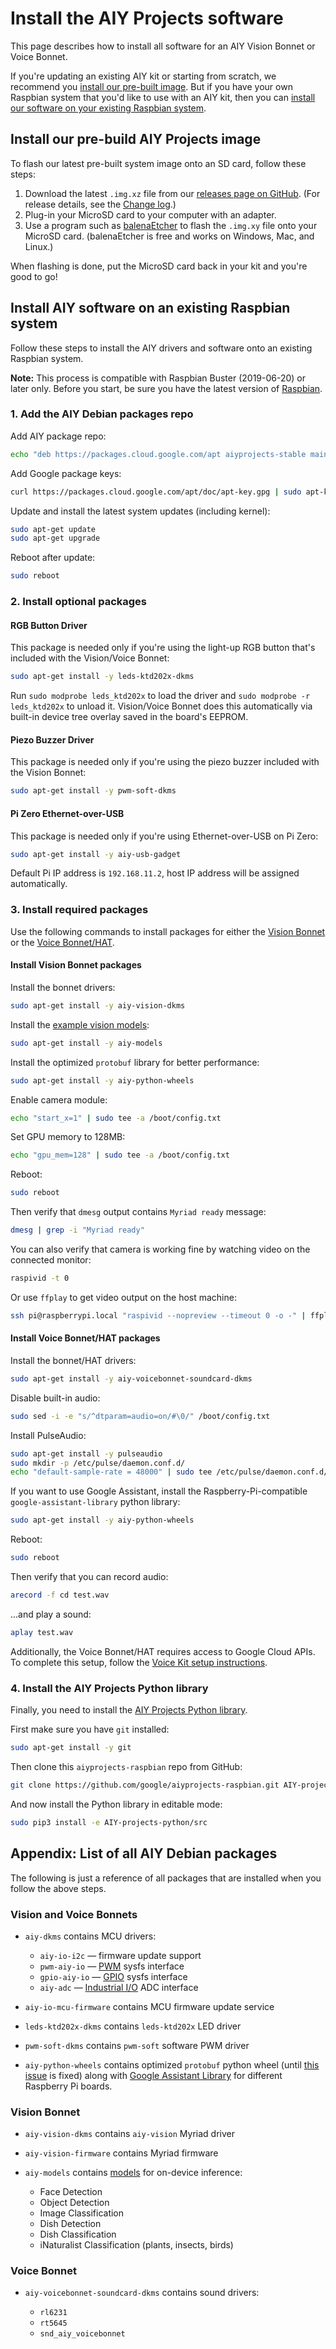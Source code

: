 # Install the AIY Projects software

This page describes how to install all software for an AIY Vision Bonnet or Voice Bonnet.

If you're updating an existing AIY kit or starting from scratch, we recommend you [install our
pre-built image](#install-our-pre-build-aiy-projects-image). But if you have your own Raspbian
system that you'd like to use with an AIY kit, then you can
[install our software on your existing Raspbian system](#install-aiy-software-on-an-existing-raspbian-system).

## Install our pre-build AIY Projects image

To flash our latest pre-built system image onto an SD card, follow these steps:

1. Download the latest `.img.xz` file from our [releases page on GitHub][github-releases].
   (For release details, see the [Change log][changelog].)
1. Plug-in your MicroSD card to your computer with an adapter.
1. Use a program such as [balenaEtcher](https://www.balena.io/etcher/) to flash the `.img.xy` file
   onto your MicroSD card. (balenaEtcher is free and works on Windows, Mac, and Linux.)

When flashing is done, put the MicroSD card back in your kit and you're good to go!


## Install AIY software on an existing Raspbian system

Follow these steps to install the AIY drivers and software onto an existing Raspbian system.

**Note:** This process is compatible with Raspbian Buster (2019-06-20) or later only.
Before you start, be sure you have the latest version of [Raspbian][raspbian].

### 1. Add the AIY Debian packages repo

Add AIY package repo:

```bash
echo "deb https://packages.cloud.google.com/apt aiyprojects-stable main" | sudo tee /etc/apt/sources.list.d/aiyprojects.list
```

Add Google package keys:

```bash
curl https://packages.cloud.google.com/apt/doc/apt-key.gpg | sudo apt-key add -
```

Update and install the latest system updates (including kernel):

```bash
sudo apt-get update
sudo apt-get upgrade
```

Reboot after update:

```bash
sudo reboot
```

### 2. Install optional packages

#### RGB Button Driver

This package is needed only if you're using the light-up RGB button that's included with
the Vision/Voice Bonnet:

```bash
sudo apt-get install -y leds-ktd202x-dkms
```

Run `sudo modprobe leds_ktd202x` to load the driver and `sudo modprobe -r leds_ktd202x` to
unload it. Vision/Voice Bonnet does this automatically via built-in device tree overlay
saved in the board's EEPROM.

#### Piezo Buzzer Driver

This package is needed only if you're using the piezo buzzer included with the Vision Bonnet:

```bash
sudo apt-get install -y pwm-soft-dkms
```

#### Pi Zero Ethernet-over-USB

This package is needed only if you're using Ethernet-over-USB on Pi Zero:
```bash
sudo apt-get install -y aiy-usb-gadget
```
Default Pi IP address is `192.168.11.2`, host IP address will be assigned automatically.

### 3. Install required packages

Use the following commands to install packages for either the
[Vision Bonnet](#install-vision-bonnet-packages) or the
[Voice Bonnet/HAT](#install-voice-bonnethat-packages).

#### Install Vision Bonnet packages

Install the bonnet drivers:

```bash
sudo apt-get install -y aiy-vision-dkms
```

Install the [example vision models][aiy-models]:

```bash
sudo apt-get install -y aiy-models
```

Install the optimized `protobuf` library for better performance:

```bash
sudo apt-get install -y aiy-python-wheels
```

Enable camera module:
```bash
echo "start_x=1" | sudo tee -a /boot/config.txt
```

Set GPU memory to 128MB:
```bash
echo "gpu_mem=128" | sudo tee -a /boot/config.txt
```

Reboot:

```bash
sudo reboot
```

Then verify that `dmesg` output contains `Myriad ready` message:

```bash
dmesg | grep -i "Myriad ready"
```

You can also verify that camera is working fine by watching video on the
connected monitor:
```bash
raspivid -t 0
```

Or use `ffplay` to get video output on the host machine:
```bash
ssh pi@raspberrypi.local "raspivid --nopreview --timeout 0 -o -" | ffplay -loglevel panic -
```

#### Install Voice Bonnet/HAT packages

Install the bonnet/HAT drivers:

```bash
sudo apt-get install -y aiy-voicebonnet-soundcard-dkms
```

Disable built-in audio:

```bash
sudo sed -i -e "s/^dtparam=audio=on/#\0/" /boot/config.txt
```

Install PulseAudio:

```bash
sudo apt-get install -y pulseaudio
sudo mkdir -p /etc/pulse/daemon.conf.d/
echo "default-sample-rate = 48000" | sudo tee /etc/pulse/daemon.conf.d/aiy.conf
```

If you want to use Google Assistant, install the Raspberry-Pi-compatible
`google-assistant-library` python library:

```bash
sudo apt-get install -y aiy-python-wheels
```

Reboot:

```bash
sudo reboot
```

Then verify that you can record audio:

```bash
arecord -f cd test.wav
```

...and play a sound:

```bash
aplay test.wav
```

Additionally, the Voice Bonnet/HAT requires access to Google Cloud APIs.
To complete this setup, follow the [Voice Kit setup instructions][aiy-voice-setup].


### 4. Install the AIY Projects Python library

Finally, you need to install the [AIY Projects Python library](
https://aiyprojects.readthedocs.io/en/latest/index.html).

First make sure you have `git` installed:

```bash
sudo apt-get install -y git
```

Then clone this `aiyprojects-raspbian` repo from GitHub:

```bash
git clone https://github.com/google/aiyprojects-raspbian.git AIY-projects-python
```

And now install the Python library in editable mode:

```bash
sudo pip3 install -e AIY-projects-python/src
```


## Appendix: List of all AIY Debian packages

The following is just a reference of all packages that are installed when you
follow the above steps.

### Vision and Voice Bonnets

* `aiy-dkms` contains MCU drivers:

  * `aiy-io-i2c` &mdash; firmware update support
  * `pwm-aiy-io` &mdash; [PWM][kernel-pwm] sysfs interface
  * `gpio-aiy-io` &mdash; [GPIO][kernel-gpio] sysfs interface
  * `aiy-adc`  &mdash; [Industrial I/O][kernel-iio] ADC interface

* `aiy-io-mcu-firmware` contains MCU firmware update service
* `leds-ktd202x-dkms` contains `leds-ktd202x` LED driver
* `pwm-soft-dkms` contains `pwm-soft` software PWM driver

* `aiy-python-wheels` contains optimized `protobuf` python
wheel (until [this issue][protobuf-issue] is fixed) along with [Google Assistant Library][assistant-library] for different Raspberry Pi boards.

### Vision Bonnet

* `aiy-vision-dkms` contains `aiy-vision` Myriad driver
* `aiy-vision-firmware` contains Myriad firmware
* `aiy-models` contains [models][aiy-models] for on-device inference:

  * Face Detection
  * Object Detection
  * Image Classification
  * Dish Detection
  * Dish Classification
  * iNaturalist Classification (plants, insects, birds)

### Voice Bonnet

* `aiy-voicebonnet-soundcard-dkms` contains sound drivers:

  * `rl6231`
  * `rt5645`
  * `snd_aiy_voicebonnet`




[changelog]: CHANGES.md
[raspbian]: https://www.raspberrypi.org/downloads/raspbian/
[image-flash]: https://www.raspberrypi.org/documentation/installation/installing-images/
[aiy-models]: https://aiyprojects.withgoogle.com/models/
[github-releases]: https://github.com/google/aiyprojects-raspbian/releases
[aiy-voice-setup]: https://aiyprojects.withgoogle.com/voice#google-assistant--get-credentials
[assistant-library]: https://pypi.org/project/google-assistant-library/
[protobuf-issue]: https://github.com/bennuttall/piwheels/issues/97
[kernel-pwm]: https://www.kernel.org/doc/Documentation/pwm.txt
[kernel-gpio]: https://www.kernel.org/doc/Documentation/gpio/sysfs.txt
[kernel-iio]: https://www.kernel.org/doc/Documentation/driver-api/iio/core.rst
